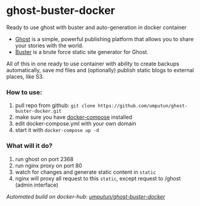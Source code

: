 # ghost-buster-docker
Ready to use ghost with buster and auto-generation in docker container

* [Ghost](https://ghost.org) is a simple, powerful publishing platform that allows you to share your stories with the world.
* [Buster](https://github.com/axitkhurana/buster) is a brute force static site generator for Ghost.

All of this in one ready to use container with ability to create backups automatically, save md files and (optionally) publish static blogs to external places, like S3.

### How to use:

1. pull repo from github: `git clone https://github.com/umputun/ghost-buster-docker.git`
1. make sure you have [docker-compose](https://docs.docker.com/compose/install/) installed
1. edit docker-compose.yml with your own domain
1. start it with `docker-compose up -d`

### What will it do?

1. run ghost on port 2368
1. run nginx proxy on port 80
1. watch for changes and generate static content in `static`
1. nginx will proxy all request to this `static`, except request to /ghost (admin interface)


_Automated build on docker-hub: [umputun/ghost-buster-docker](https://hub.docker.com/r/umputun/ghost-buster-docker/)_
